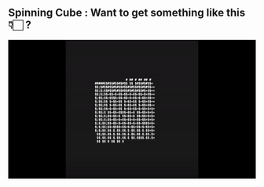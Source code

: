 ## Spinning Cube : Want to get something like this👇🏻 ?

![Cube](https://github.com/AdiNarendra98/Python-Projects/blob/main/04%20Fun%20Side%20Projects/02-%20Spinning%20Cube/Cube.gif)
